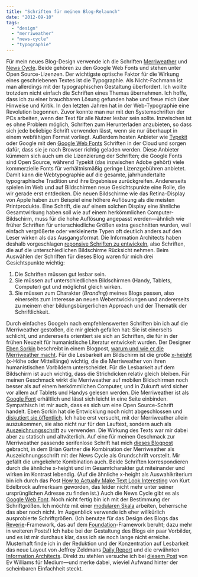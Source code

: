 ```yaml
---
title: "Schriften für meinen Blog-Relaunch"
date: "2012-09-10"
tags: 
  - "design"
  - "merriweather"
  - "news-cycle"
  - "typographie"
---
```


Für mein neues Blog-Design verwende ich die Schriften [Merriweather](http://ebensorkin.wordpress.com/ "Merriweather Font | A serif and sans font family being made for text on web sites") und [News Cycle](http://openfontlibrary.org/en/font/news-cycle "News Cycle"). Beide gehören zu den Google Web Fonts und stehen unter Open Source-Lizenzen. Der wichtigste optische Faktor für die Wirkung eines geschriebenen Textes ist die Typographie. Als Nicht-Fachmann ist man allerdings mit der typographischen Gestaltung überfordert. Ich wollte trotzdem nicht einfach die Schriften eines Themas übernehmen. Ich hoffe, dass ich zu einer brauchbaren Lösung gefunden habe und freue mich über Hinweise und Kritik. In den letzten Jahren hat in der Web-Typographie eine Revolution begonnen. Zuvor konnte man nur mit den Systemschriften der PCs arbeiten, wenn der Text für alle Nutzer lesbar sein sollte. Inzwischen ist es ohne Problem möglich, Schriften zum Herunterladen anzubieten, so dass sich jede beliebige Schrift verwenden lässt, wenn sie nur überhaupt in einem webfähigen Format vorliegt. Außerdem hosten Anbieter wie [Typekit](https://typekit.com/ "Typekit") oder Google mit den [Google Web Fonts](http://www.google.com/webfonts "Google Web Fonts") Schriften in der Cloud und sorgen dafür, dass sie je nach Browser richtig geladen werden. Diese Anbieter kümmern sich auch um die Lizenzierung der Schriften; die Google Fonts sind Open Source, während Typekit (das inzwischen Adobe gehört) viele kommerzielle Fonts für verhältnismäßig geringe Lizenzgebühren anbietet. Damit kann die Webtypographie auf die gesamte, jahrhundertalte typographische Tradition und ihre Ergebnisse zurückgreifen. Andererseits spielen im Web und auf Bildschirmen neue Gesichtspunkte eine Rolle, die wir gerade erst entdecken. Die neuen Bildschirme wie das Retina-Display von Apple haben zum Beispiel eine höhere Auflösung als die meisten Printprodukte. Eine Schrift, die auf einem solchen Display eine ähnliche Gesamtwirkung haben soll wie auf einem herkömmlichen Computer-Bildschirm, muss für die hohe Auflösung angepasst werden—ähnlich wie früher Schriften für unterschiedliche Größen extra geschnitten wurden, weil einfach vergrößerte oder verkleinerte Typen oft deutlich anders auf den Leser wirken als das Ausgangsformat. Die Information Architects haben deshalb vorgeschlagen [reponsive Schriften zu entwickeln](http://informationarchitects.net/blog/responsive-typography-the-basics/ "Responsive Typography: The Basics | Information Architects"), also Schriften, die auf die unterschiedlichen Bildschirme Rücksicht nehmen. Beim Auswählen der Schriften für dieses Blog waren für mich drei Gesichtspunkte wichtig:

1. Die Schriften müssen gut lesbar sein.
2. Sie müssen auf unterschiedlichen Bildschirmen (Handy, Tablets, Computer) gut und möglichst gleich wirken.
3. Sie müssen zum Charakter (_Branding_) meines Blogs passen, also einerseits zum Interesse an neuen Webentwicklungen und andererseits zu meinem eher bildungsbürgerlichen Approach und der Thematik der Schriftlichkeit.

Durch einfaches Googeln nach empfehlenswerten Schriften bin ich auf die Merriweather gestoßen, die mir gleich gefallen hat: Sie ist einerseits schlicht, und andererseits orientiert sie sich an Schriften, die für in der frühen Neuzeit für humanistische Literatur entwickelt wurden. Der Designer [Eben Sorkin](https://plus.google.com/106288796449831139244/posts "Eben Sorkin - Google+") beschreibt in einem Blogpost, [warum und wie er die Merriweather macht](http://ebensorkin.wordpress.com/2011/02/11/why-and-how-i-am-making-merriweather/ "Why and how I am making Merriweather | Merriweather Font"). Für die Lesbarkeit am Bildschirm ist die große [x-height](http://en.wikipedia.org/wiki/X-height "x-height - Wikipedia, the free encyclopedia") (x-Höhe oder Mittellänge) wichtig, die die Merriweather von ihren humanistischen Vorbildern unterscheidet. Für die Lesbarkeit auf dem Bildschirm ist auch wichtig, dass die Strichdicken relativ gleich bleiben. Für meinen Geschmack wirkt die Merriweather auf mobilen Bildschirmen noch besser als auf einem herkömmlichen Computer, und in Zukunft wird sicher vor allem auf Tablets und Handys gelesen werden. Die Merriweather ist als [Google Font](http://www.google.com/webfonts/specimen/Merriweather "Google Web Fonts Merriweather") erhältlich und lässt sich leicht in eine Seite einbinden. Sympathisch ist mir auch, dass es sich um eine Open Source-Schrift handelt. Eben Sorkin hat die Entwicklung noch nicht abgeschlossen und [diskutiert sie öffentlich](http://ebensorkin.wordpress.com/ "Merriweather Font | A serif and sans font family being made for text on web sites"). Ich habe erst versucht, mit der Merriweather allein auszukommen, sie also nicht nur für den Lauftext, sondern auch als [Auszeichnungsschrift](http://www.typolexikon.de/a/auszeichnungsschrift.html "Auszeichnungsschriften [ Auszeichnungstile, Auszeichnungsschnitte ]") zu verwenden. Die Wirkung des Texts war mir dabei aber zu statisch und altväterlich. Auf eine für meinen Geschmack zur Merriweather passende serifenlose Schrift hat mich [dieses Blogpost](http://www.briangardner.com/google-font-combinations/ "Top 5 Google Font Combinations") gebracht, in dem Brian Gartner die Kombination der Merriweather als Auszeichnungsschrift mit der News Cycle als Grundschrift vorstellt. Mir gefällt die umgekehrte Kombination auch. Beide Schriften korrespondieren durch die ähnliche x-height und im Gesamtcharakter gut miteinander und wirken im Kontrast lebendig. (Auf die ähnliche x-height als Auswahlkriterium bin ich durch das Post [How to Actually Make Text Look Interesting](http://www.xeqtit.com/blog/2012/01/how-to-actually-make-text-look-interesting---kurt-edelbrock "How to Actually Make Text Look Interesting - Kurt Edelbrock | Blog » XEQT IT") von Kurt Edelbrock aufmerksam geworden, das leider nicht mehr unter seiner ursprünglichen Adresse zu finden ist.) Auch die News Cycle gibt es als [Google Web Font](http://www.google.com/webfonts/specimen/News+Cycle "Google Web Fonts News Cycle"). Noch nicht fertig bin ich mit der Bestimmung der Schriftgrößen. Ich möchte mit einer [modularen Skala](http://www.alistapart.com/articles/more-meaningful-typography/ "A List Apart: Articles: More Meaningful Typography") arbeiten, beherrsche das aber noch nicht. Im Augenblick verwende ich eher willkürlich ausprobierte Schriftgrößen. (Ich benutze für das Design des Blogs das [Reverie](http://themefortress.com/reverie/ "Reverie: Versatile HTML5 WordPress Framework | ThemeFortress")\-Framework, das auf dem [Foundation](http://foundation.zurb.com/ "Stiftung: Die meisten Erweiterte Responsive Front-End-Framework von ZURB")\-Framework beruht; dazu mehr in weiteren Posts!) Ich habe bei der Gestaltung des Blogs ein paar Vorbilder, und es ist mir durchaus klar, dass ich sie noch lange nicht erreiche. Musterhaft finde ich in der Reduktion und der Konzentration auf Lesbarkeit das neue Layout von Jeffrey Zeldmans [Daily Report](http://www.zeldman.com/ "Jeffrey Zeldman Presents The Daily Report") und die erwähnten [Information Architects](http://informationarchitects.net/ "Information Architects | iA plans, designs and implements digital products."). Direkt zu stehlen versuche ich bei [diesem Post](https://medium.com/p/9e53ca408c48 "Welcome to Medium — About Medium — Medium") von Ev Williams für Medium—und merke dabei, wieviel Aufwand hinter der scheinbaren Einfachheit steckt.
